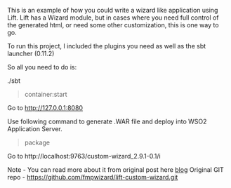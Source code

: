 This is an example of how you could write a wizard like application
using Lift. Lift has a Wizard module, but in cases where you need 
full control of the generated html, or need some other
customization, this is one way to go.

To run this project, I included the plugins you need
as well as the sbt launcher (0.11.2)

So all you need to do is:

./sbt

>container:start

Go to http://127.0.0.1:8080

Use following command to generate .WAR file and deploy into WSO2 Application Server.  

>package

Go to http://localhost:9763/custom-wizard_2.9.1-0.1/i


Note - You can read more about it from original post here [blog](http://blog.fmpwizard.com/scala-lift-custom-wizard)
Original GIT repo - https://github.com/fmpwizard/lift-custom-wizard.git 
